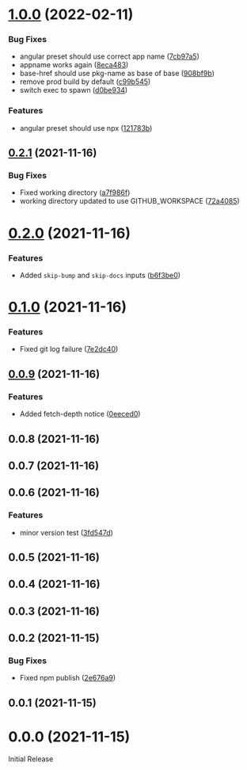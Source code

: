 # [1.0.0](https://github.com/bvkimball/bump-and-release/compare/v0.2.1...v1.0.0) (2022-02-11)


### Bug Fixes

* angular preset should use correct app name ([7cb97a5](https://github.com/bvkimball/bump-and-release/commit/7cb97a59aa66bcf818f2210c902cad69adfd632a))
* appname works again ([8eca483](https://github.com/bvkimball/bump-and-release/commit/8eca483e668c14cf717fb67e78d66ed3bac6f2d7))
* base-href should use pkg-name as base of base ([908bf9b](https://github.com/bvkimball/bump-and-release/commit/908bf9b51191f6ccfbb550a547d2868134ae9ea7))
* remove prod build by default ([c99b545](https://github.com/bvkimball/bump-and-release/commit/c99b545dd79b190cfc13fdbdf714da1a5854c351))
* switch exec to spawn ([d0be934](https://github.com/bvkimball/bump-and-release/commit/d0be934c8482154641fe7cbd069939aa8e0e8b75))


### Features

* angular preset should use npx ([121783b](https://github.com/bvkimball/bump-and-release/commit/121783bc4e8eb58ae7b1997cdd447909be38f097))



## [0.2.1](https://github.com/bvkimball/bump-and-release/compare/v0.2.0...v0.2.1) (2021-11-16)


### Bug Fixes

* Fixed working directory ([a7f986f](https://github.com/bvkimball/bump-and-release/commit/a7f986fbcec98c4be1ac0698b2dce949f11b09c7))
* working directory updated to use GITHUB_WORKSPACE ([72a4085](https://github.com/bvkimball/bump-and-release/commit/72a4085a5c2318ad3af22aea881795129c793e3b))



# [0.2.0](https://github.com/bvkimball/bump-and-release/compare/v0.1.0...v0.2.0) (2021-11-16)


### Features

* Added `skip-bump` and `skip-docs` inputs ([b6f3be0](https://github.com/bvkimball/bump-and-release/commit/b6f3be09783636f571eb9e07651755bb347b79fb))



# [0.1.0](https://github.com/bvkimball/bump-and-release/compare/v0.0.9...v0.1.0) (2021-11-16)


### Features

* Fixed git log failure ([7e2dc40](https://github.com/bvkimball/bump-and-release/commit/7e2dc4006689d9028ccf2e7b7d9eab053c6bc611))



## [0.0.9](https://github.com/bvkimball/bump-and-release/compare/v0.0.8...v0.0.9) (2021-11-16)


### Features

* Added fetch-depth notice ([0eeced0](https://github.com/bvkimball/bump-and-release/commit/0eeced0d7938ce4e2ac377ea99652d942897099a))



## 0.0.8 (2021-11-16)



## 0.0.7 (2021-11-16)



## 0.0.6 (2021-11-16)


### Features

* minor version test ([3fd547d](https://github.com/bvkimball/bump-and-release/commit/3fd547daa4d027166ead3fb757df1d2b0d0adee0))



## 0.0.5 (2021-11-16)



## 0.0.4 (2021-11-16)



## 0.0.3 (2021-11-16)



## 0.0.2 (2021-11-15)


### Bug Fixes

* Fixed npm publish ([2e676a9](https://github.com/bvkimball/bump-and-release/commit/2e676a9b89c0d02b50e50b704cbc45251fc51c91))



## 0.0.1 (2021-11-15)



# 0.0.0 (2021-11-15)

Initial Release

